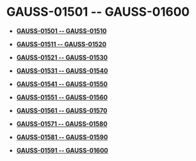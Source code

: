 # GAUSS-01501 -- GAUSS-01600<a name="EN-US_TOPIC_0302073048"></a>

-   **[GAUSS-01501 -- GAUSS-01510](gauss-01501----gauss-01510.md)**  

-   **[GAUSS-01511 -- GAUSS-01520](gauss-01511----gauss-01520.md)**  

-   **[GAUSS-01521 -- GAUSS-01530](gauss-01521----gauss-01530.md)**  

-   **[GAUSS-01531 -- GAUSS-01540](gauss-01531----gauss-01540.md)**  

-   **[GAUSS-01541 -- GAUSS-01550](gauss-01541----gauss-01550.md)**  

-   **[GAUSS-01551 -- GAUSS-01560](gauss-01551----gauss-01560.md)**  

-   **[GAUSS-01561 -- GAUSS-01570](gauss-01561----gauss-01570.md)**  

-   **[GAUSS-01571 -- GAUSS-01580](gauss-01571----gauss-01580.md)**  

-   **[GAUSS-01581 -- GAUSS-01590](gauss-01581----gauss-01590.md)**  

-   **[GAUSS-01591 -- GAUSS-01600](gauss-01591----gauss-01600.md)**  


